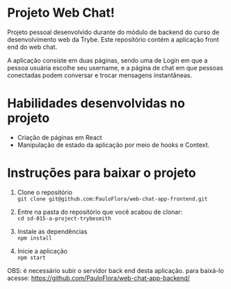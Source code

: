 # Projeto Web Chat!

Projeto pessoal desenvolvido durante do módulo de backend do curso de desenvolvimento web da Trybe.
Este repositório contém a aplicação front end do web chat. 

A aplicação consiste em duas páginas, sendo uma de Login em que a pessoa usuária escolhe seu username, e a página de chat em que pessoas conectadas podem conversar e trocar mensagens instantâneas. 

# Habilidades desenvolvidas no projeto

- Criação de páginas em React
- Manipulação de estado da aplicação por meio de hooks e Context.

# Instruções para baixar o projeto
1. Clone o repositório<br>
`git clone git@github.com:PauloFlora/web-chat-app-frontend.git`

2. Entre na pasta do repositório que você acabou de clonar:<br>
`cd sd-015-a-project-trybesmith`

3. Instale as dependências<br>
`npm install`

4. Inicie a aplicação<br>
`npm start`

OBS: é necessário subir o servidor back end desta aplicação.
para baixá-lo acesse: https://github.com/PauloFlora/web-chat-app-backend/
